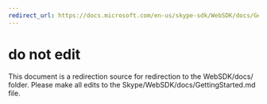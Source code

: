 ```yaml
---
redirect_url: https://docs.microsoft.com/en-us/skype-sdk/WebSDK/docs/GettingStarted
---
```

# do not edit
This document is a redirection source for redirection to the WebSDK/docs/ folder. Please make all edits to the Skype/WebSDK/docs/GettingStarted.md file.

